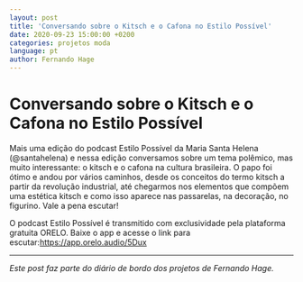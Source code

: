 ```yaml
---
layout: post
title: 'Conversando sobre o Kitsch e o Cafona no Estilo Possível'
date: 2020-09-23 15:00:00 +0200
categories: projetos moda
language: pt
author: Fernando Hage
---
```


# Conversando sobre o Kitsch e o Cafona no Estilo Possível

Mais uma edição do podcast Estilo Possível da Maria Santa Helena (@santahelena) e nessa edição conversamos sobre um tema polêmico, mas muito interessante: o kitsch e o cafona na cultura brasileira. O papo foi ótimo e andou por vários caminhos, desde os conceitos do termo kitsch a partir da revolução industrial, até chegarmos nos elementos que compõem uma estética kitsch e como isso aparece nas passarelas, na decoração, no figurino. Vale a pena escutar!

O podcast Estilo Possível é transmitido com exclusividade pela plataforma gratuita ORELO. Baixe o app e acesse o link para escutar:https://app.orelo.audio/5Dux

---

*Este post faz parte do diário de bordo dos projetos de Fernando Hage.*